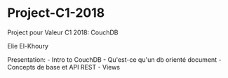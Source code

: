# Project-C1-2018

Project pour Valeur C1 2018: CouchDB

Elie El-Khoury

Presentation: - Intro to CouchDB
              - Qu'est-ce qu'un db orienté document
              - Concepts de base et API REST
              - Views
